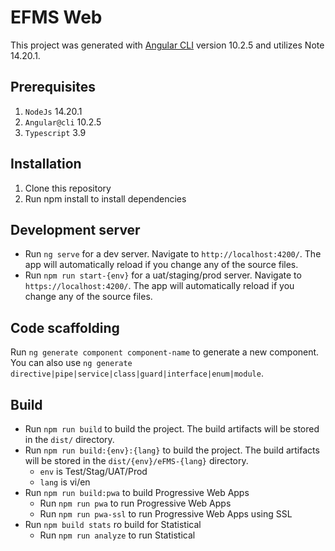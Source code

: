 # EFMS Web

This project was generated with [Angular CLI](https://github.com/angular/angular-cli) version 10.2.5 and utilizes Note 14.20.1.

## Prerequisites

1. `NodeJs` 14.20.1
2. `Angular@cli` 10.2.5
3. `Typescript` 3.9

## Installation

1. Clone this repository
2. Run npm install to install dependencies

## Development server

-   Run `ng serve` for a dev server. Navigate to `http://localhost:4200/`. The app will automatically reload if you change any of the source files.
-   Run `npm run start-{env}` for a uat/staging/prod server. Navigate to `https://localhost:4200/`. The app will automatically reload if you change any of the source files.

## Code scaffolding

Run `ng generate component component-name` to generate a new component. You can also use `ng generate directive|pipe|service|class|guard|interface|enum|module`.

## Build

-   Run `npm run build` to build the project. The build artifacts will be stored in the `dist/` directory.
-   Run `npm run build:{env}:{lang}` to build the project. The build artifacts will be stored in the `dist/{env}/eFMS-{lang}` directory.
    -   `env` is Test/Stag/UAT/Prod
    -   `lang` is vi/en
-   Run `npm run build:pwa` to build Progressive Web Apps
    -   Run `npm run pwa` to run Progressive Web Apps
    -   Run `npm run pwa-ssl` to run Progressive Web Apps using SSL
-   Run `npm build stats` ro build for Statistical
    -   Run `npm run analyze` to run Statistical
